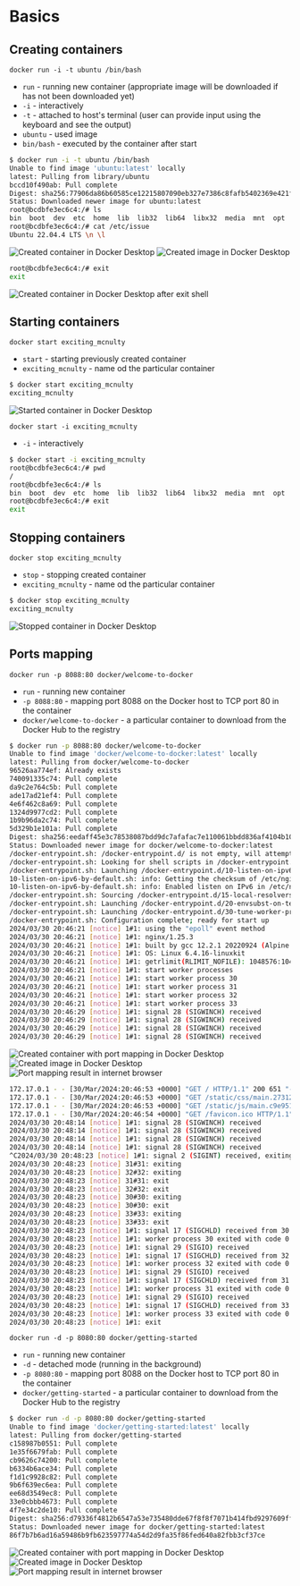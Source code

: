 # Basics

## Creating containers

`docker run -i -t ubuntu /bin/bash`

* `run` - running new container (appropriate image will be downloaded if has not been downloaded yet)
* `-i` - interactively
* `-t` - attached to host's terminal (user can provide input using the keyboard and see the output)
* `ubuntu` - used image
* `bin/bash` - executed by the container after start

```bash
$ docker run -i -t ubuntu /bin/bash
Unable to find image 'ubuntu:latest' locally
latest: Pulling from library/ubuntu
bccd10f490ab: Pull complete
Digest: sha256:77906da86b60585ce12215807090eb327e7386c8fafb5402369e421f44eff17e
Status: Downloaded newer image for ubuntu:latest
root@bcdbfe3ec6c4:/# ls
bin  boot  dev  etc  home  lib  lib32  lib64  libx32  media  mnt  opt  proc  root  run  sbin  srv  sys  tmp  usr  var
root@bcdbfe3ec6c4:/# cat /etc/issue
Ubuntu 22.04.4 LTS \n \l
```

![Created container in Docker Desktop](docker_run_i_t_ubuntu_-_containers.png "Created container in Docker Desktop")
![Created image in Docker Desktop](docker_run_i_t_ubuntu_-_images.png "Created image in Docker Desktop")

```bash
root@bcdbfe3ec6c4:/# exit
exit
```

![Created container in Docker Desktop after exit shell](docker_run_i_t_ubuntu_-_containers_-_after_exit.png "Created container in Docker Desktop after exit shell")

## Starting containers

`docker start exciting_mcnulty`

* `start` - starting previously created container
* `exciting_mcnulty` - name od the particular container

```bash
$ docker start exciting_mcnulty
exciting_mcnulty
```

![Started container in Docker Desktop](docker_start_container_-_containers.png "Started container in Docker Desktop")

`docker start -i exciting_mcnulty`

* `-i` - interactively

```bash
$ docker start -i exciting_mcnulty
root@bcdbfe3ec6c4:/# pwd
/
root@bcdbfe3ec6c4:/# ls
bin  boot  dev  etc  home  lib  lib32  lib64  libx32  media  mnt  opt  proc  root  run  sbin  srv  sys  tmp  usr  var
root@bcdbfe3ec6c4:/# exit
exit
```

## Stopping containers

`docker stop exciting_mcnulty`

* `stop` - stopping created container
* `exciting_mcnulty` - name od the particular container

```bash
$ docker stop exciting_mcnulty
exciting_mcnulty
```
![Stopped container in Docker Desktop](docker_stop_container_-_containers.png "Stopped container in Docker Desktop")

## Ports mapping

`docker run -p 8088:80 docker/welcome-to-docker`

* `run` - running new container
* `-p 8088:80` - mapping port 8088 on the Docker host to TCP port 80 in the container
* `docker/welcome-to-docker` - a particular container to download from the Docker Hub to the registry

```bash
$ docker run -p 8088:80 docker/welcome-to-docker
Unable to find image 'docker/welcome-to-docker:latest' locally
latest: Pulling from docker/welcome-to-docker
96526aa774ef: Already exists
740091335c74: Pull complete
da9c2e764c5b: Pull complete
ade17ad21ef4: Pull complete
4e6f462c8a69: Pull complete
1324d9977cd2: Pull complete
1b9b96da2c74: Pull complete
5d329b1e101a: Pull complete
Digest: sha256:eedaff45e3c78538087bdd9dc7afafac7e110061bbdd836af4104b10f10ab693
Status: Downloaded newer image for docker/welcome-to-docker:latest
/docker-entrypoint.sh: /docker-entrypoint.d/ is not empty, will attempt to perform configuration
/docker-entrypoint.sh: Looking for shell scripts in /docker-entrypoint.d/
/docker-entrypoint.sh: Launching /docker-entrypoint.d/10-listen-on-ipv6-by-default.sh
10-listen-on-ipv6-by-default.sh: info: Getting the checksum of /etc/nginx/conf.d/default.conf
10-listen-on-ipv6-by-default.sh: info: Enabled listen on IPv6 in /etc/nginx/conf.d/default.conf
/docker-entrypoint.sh: Sourcing /docker-entrypoint.d/15-local-resolvers.envsh
/docker-entrypoint.sh: Launching /docker-entrypoint.d/20-envsubst-on-templates.sh
/docker-entrypoint.sh: Launching /docker-entrypoint.d/30-tune-worker-processes.sh
/docker-entrypoint.sh: Configuration complete; ready for start up
2024/03/30 20:46:21 [notice] 1#1: using the "epoll" event method
2024/03/30 20:46:21 [notice] 1#1: nginx/1.25.3
2024/03/30 20:46:21 [notice] 1#1: built by gcc 12.2.1 20220924 (Alpine 12.2.1_git20220924-r10)
2024/03/30 20:46:21 [notice] 1#1: OS: Linux 6.4.16-linuxkit
2024/03/30 20:46:21 [notice] 1#1: getrlimit(RLIMIT_NOFILE): 1048576:1048576
2024/03/30 20:46:21 [notice] 1#1: start worker processes
2024/03/30 20:46:21 [notice] 1#1: start worker process 30
2024/03/30 20:46:21 [notice] 1#1: start worker process 31
2024/03/30 20:46:21 [notice] 1#1: start worker process 32
2024/03/30 20:46:21 [notice] 1#1: start worker process 33
2024/03/30 20:46:29 [notice] 1#1: signal 28 (SIGWINCH) received
2024/03/30 20:46:29 [notice] 1#1: signal 28 (SIGWINCH) received
2024/03/30 20:46:29 [notice] 1#1: signal 28 (SIGWINCH) received
2024/03/30 20:46:29 [notice] 1#1: signal 28 (SIGWINCH) received

```

![Created container with port mapping in Docker Desktop](docker_run_p_8088_80_-_containers.png "Created container with port mapping in Docker Desktop")
![Created image in Docker Desktop](docker_run_p_8088_80_-_images.png "Created image in Docker Desktop")
![Port mapping result in internet browser](docker_run_p_8088_80_-_browser.png "Port mapping result in internet browser")

```bash
172.17.0.1 - - [30/Mar/2024:20:46:53 +0000] "GET / HTTP/1.1" 200 651 "-" "Mozilla/5.0 (X11; Linux x86_64) AppleWebKit/537.36 (KHTML, like Gecko) Chrome/123.0.0.0 Safari/537.36 OPR/109.0.0.0" "-"
172.17.0.1 - - [30/Mar/2024:20:46:53 +0000] "GET /static/css/main.27312bf9.css HTTP/1.1" 200 791 "http://localhost:8088/" "Mozilla/5.0 (X11; Linux x86_64) AppleWebKit/537.36 (KHTML, like Gecko) Chrome/123.0.0.0 Safari/537.36 OPR/109.0.0.0" "-"
172.17.0.1 - - [30/Mar/2024:20:46:53 +0000] "GET /static/js/main.c9e951e4.js HTTP/1.1" 200 382506 "http://localhost:8088/" "Mozilla/5.0 (X11; Linux x86_64) AppleWebKit/537.36 (KHTML, like Gecko) Chrome/123.0.0.0 Safari/537.36 OPR/109.0.0.0" "-"
172.17.0.1 - - [30/Mar/2024:20:46:54 +0000] "GET /favicon.ico HTTP/1.1" 200 15086 "http://localhost:8088/" "Mozilla/5.0 (X11; Linux x86_64) AppleWebKit/537.36 (KHTML, like Gecko) Chrome/123.0.0.0 Safari/537.36 OPR/109.0.0.0" "-"
2024/03/30 20:48:14 [notice] 1#1: signal 28 (SIGWINCH) received
2024/03/30 20:48:14 [notice] 1#1: signal 28 (SIGWINCH) received
2024/03/30 20:48:14 [notice] 1#1: signal 28 (SIGWINCH) received
2024/03/30 20:48:14 [notice] 1#1: signal 28 (SIGWINCH) received
^C2024/03/30 20:48:23 [notice] 1#1: signal 2 (SIGINT) received, exiting
2024/03/30 20:48:23 [notice] 31#31: exiting
2024/03/30 20:48:23 [notice] 32#32: exiting
2024/03/30 20:48:23 [notice] 31#31: exit
2024/03/30 20:48:23 [notice] 32#32: exit
2024/03/30 20:48:23 [notice] 30#30: exiting
2024/03/30 20:48:23 [notice] 30#30: exit
2024/03/30 20:48:23 [notice] 33#33: exiting
2024/03/30 20:48:23 [notice] 33#33: exit
2024/03/30 20:48:23 [notice] 1#1: signal 17 (SIGCHLD) received from 30
2024/03/30 20:48:23 [notice] 1#1: worker process 30 exited with code 0
2024/03/30 20:48:23 [notice] 1#1: signal 29 (SIGIO) received
2024/03/30 20:48:23 [notice] 1#1: signal 17 (SIGCHLD) received from 32
2024/03/30 20:48:23 [notice] 1#1: worker process 32 exited with code 0
2024/03/30 20:48:23 [notice] 1#1: signal 29 (SIGIO) received
2024/03/30 20:48:23 [notice] 1#1: signal 17 (SIGCHLD) received from 31
2024/03/30 20:48:23 [notice] 1#1: worker process 31 exited with code 0
2024/03/30 20:48:23 [notice] 1#1: signal 29 (SIGIO) received
2024/03/30 20:48:23 [notice] 1#1: signal 17 (SIGCHLD) received from 33
2024/03/30 20:48:23 [notice] 1#1: worker process 33 exited with code 0
2024/03/30 20:48:23 [notice] 1#1: exit
```

`docker run -d -p 8080:80 docker/getting-started`

* `run` - running new container
* `-d` - detached mode (running in the background)
* `-p 8080:80` - mapping port 8088 on the Docker host to TCP port 80 in the container
* `docker/getting-started` - a particular container to download from the Docker Hub to the registry

```bash
$ docker run -d -p 8080:80 docker/getting-started
Unable to find image 'docker/getting-started:latest' locally
latest: Pulling from docker/getting-started
c158987b0551: Pull complete
1e35f6679fab: Pull complete
cb9626c74200: Pull complete
b6334b6ace34: Pull complete
f1d1c9928c82: Pull complete
9b6f639ec6ea: Pull complete
ee68d3549ec8: Pull complete
33e0cbbb4673: Pull complete
4f7e34c2de10: Pull complete
Digest: sha256:d79336f4812b6547a53e735480dde67f8f8f7071b414fbd9297609ffb989abc1
Status: Downloaded newer image for docker/getting-started:latest
86f7b7b6ad16a59486b9fb623597774a54d2d9fa35f86fed640a82fbb3cf37ce
```

![Created container with port mapping in Docker Desktop](docker_run_d_p_8080_80_-_containers.png "Created container with port mapping in Docker Desktop")
![Created image in Docker Desktop](docker_run_d_p_8080_80_-_images.png "Created image in Docker Desktop")
![Port mapping result in internet browser](docker_run_d_p_8080_80_-_browser.png "Port mapping result in internet browser")
